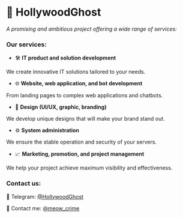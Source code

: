 # 👻 HollywoodGhost

*A promising and ambitious project offering a wide range of services:*

### Our services:

- 🛠️ **IT product and solution development**

We create innovative IT solutions tailored to your needs.

- 🌐 **Website, web application, and bot development**

From landing pages to complex web applications and chatbots.

- 🎨 **Design (UI/UX, graphic, branding)**

We develop unique designs that will make your brand stand out.

- ⚙️ **System administration**

We ensure the stable operation and security of your servers.

- 📈 **Marketing, promotion, and project management**

We help your project achieve maximum visibility and effectiveness.

### Contact us:

💬 Telegram: [@HollywoodGhost](https://t.me/HollywoodGhost_Project)

💬 Contact me: [@meow_crime](https://t.me/meow_crime)
